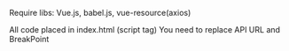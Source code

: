 Require libs: Vue.js, babel.js, vue-resource(axios)

All code placed in index.html (script tag)
You need to replace API URL and BreakPoint